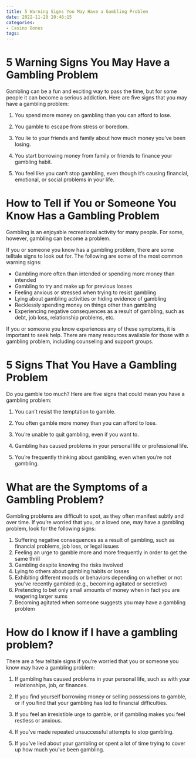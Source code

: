 ```yaml
---
title: 5 Warning Signs You May Have a Gambling Problem 
date: 2022-11-28 20:48:15
categories:
- Casino Bonus
tags:
---
```



#  5 Warning Signs You May Have a Gambling Problem 

Gambling can be a fun and exciting way to pass the time, but for some people it can become a serious addiction. Here are five signs that you may have a gambling problem:

1. You spend more money on gambling than you can afford to lose.

2. You gamble to escape from stress or boredom.

3. You lie to your friends and family about how much money you’ve been losing.

4. You start borrowing money from family or friends to finance your gambling habit.

5. You feel like you can’t stop gambling, even though it’s causing financial, emotional, or social problems in your life.

#  How to Tell if You or Someone You Know Has a Gambling Problem 

Gambling is an enjoyable recreational activity for many people. For some, however, gambling can become a problem.

If you or someone you know has a gambling problem, there are some telltale signs to look out for. The following are some of the most common warning signs:

* Gambling more often than intended or spending more money than intended
* Gambling to try and make up for previous losses
* Feeling anxious or stressed when trying to resist gambling
* Lying about gambling activities or hiding evidence of gambling
* Recklessly spending money on things other than gambling
* Experiencing negative consequences as a result of gambling, such as debt, job loss, relationship problems, etc.

If you or someone you know experiences any of these symptoms, it is important to seek help. There are many resources available for those with a gambling problem, including counseling and support groups.

#  5 Signs That You Have a Gambling Problem 

Do you gamble too much? Here are five signs that could mean you have a gambling problem:

1. You can’t resist the temptation to gamble.

2. You often gamble more money than you can afford to lose.

3. You’re unable to quit gambling, even if you want to.

4. Gambling has caused problems in your personal life or professional life.

5. You’re frequently thinking about gambling, even when you’re not gambling.

#  What are the Symptoms of a Gambling Problem? 

Gambling problems are difficult to spot, as they often manifest subtly and over time. If you’re worried that you, or a loved one, may have a gambling problem, look for the following signs:

1. Suffering negative consequences as a result of gambling, such as financial problems, job loss, or legal issues
2. Feeling an urge to gamble more and more frequently in order to get the same thrill
3. Gambling despite knowing the risks involved
4. Lying to others about gambling habits or losses
5. Exhibiting different moods or behaviors depending on whether or not you’ve recently gambled (e.g., becoming agitated or secretive)
6. Pretending to bet only small amounts of money when in fact you are wagering larger sums
7. Becoming agitated when someone suggests you may have a gambling problem

#  How do I know if I have a gambling problem?

There are a few telltale signs if you’re worried that you or someone you know may have a gambling problem:

1. If gambling has caused problems in your personal life, such as with your relationships, job, or finances.

2. If you find yourself borrowing money or selling possessions to gamble, or if you find that your gambling has led to financial difficulties.

3. If you feel an irresistible urge to gamble, or if gambling makes you feel restless or anxious.

4. If you’ve made repeated unsuccessful attempts to stop gambling.

5. If you’ve lied about your gambling or spent a lot of time trying to cover up how much you've been gambling.